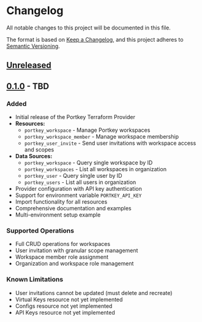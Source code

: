 # Changelog

All notable changes to this project will be documented in this file.

The format is based on [Keep a Changelog](https://keepachangelog.com/en/1.0.0/),
and this project adheres to [Semantic Versioning](https://semver.org/spec/v2.0.0.html).

## [Unreleased]

## [0.1.0] - TBD

### Added
- Initial release of the Portkey Terraform Provider
- **Resources:**
  - `portkey_workspace` - Manage Portkey workspaces
  - `portkey_workspace_member` - Manage workspace membership
  - `portkey_user_invite` - Send user invitations with workspace access and scopes
- **Data Sources:**
  - `portkey_workspace` - Query single workspace by ID
  - `portkey_workspaces` - List all workspaces in organization
  - `portkey_user` - Query single user by ID
  - `portkey_users` - List all users in organization
- Provider configuration with API key authentication
- Support for environment variable `PORTKEY_API_KEY`
- Import functionality for all resources
- Comprehensive documentation and examples
- Multi-environment setup example

### Supported Operations
- Full CRUD operations for workspaces
- User invitation with granular scope management
- Workspace member role assignment
- Organization and workspace role management

### Known Limitations
- User invitations cannot be updated (must delete and recreate)
- Virtual Keys resource not yet implemented
- Configs resource not yet implemented
- API Keys resource not yet implemented

[Unreleased]: https://github.com/portkey-ai/terraform/compare/v0.1.0...HEAD
[0.1.0]: https://github.com/portkey-ai/terraform/releases/tag/v0.1.0

